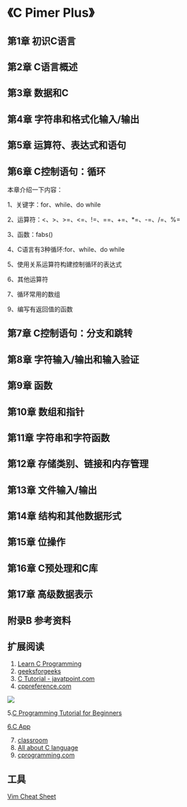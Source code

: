 # 《C Pimer Plus》

## 第1章 初识C语言

## 第2章 C语言概述

## 第3章 数据和C

## 第4章 字符串和格式化输入/输出

## 第5章 运算符、表达式和语句

## 第6章 C控制语句：循环

本章介绍一下内容：

1、关键字：for、while、do while

2、运算符：<、>、>=、<=、!=、==、+=、*=、-=、/=、%=

3、函数：fabs()

4、C语言有3种循环:for、while、do while

5、使用关系运算符构建控制循环的表达式

6、其他运算符

7、循环常用的数组

9、编写有返回值的函数

## 第7章 C控制语句：分支和跳转

## 第8章 字符输入/输出和输入验证

## 第9章 函数

## 第10章 数组和指针

## 第11章 字符串和字符函数

## 第12章 存储类别、链接和内存管理

## 第13章 文件输入/输出

## 第14章 结构和其他数据形式

## 第15章 位操作

## 第16章 C预处理和C库

## 第17章 高级数据表示

















## 附录B 参考资料



## 扩展阅读

1. [Learn C Programming](https://www.tutorialspoint.com/cprogramming/c_overview.htm)
2. [geeksforgeeks](https://www.geeksforgeeks.org/?)
3. [C Tutorial - javatpoint.com](https://www.javatpoint.com/c-programming-language-tutorial)
4. [cppreference.com](https://en.cppreference.com/)

![](/home/mrc20/Desktop/Clanguagehandbook/Pictures/c-training.png)

   5.[C Programming Tutorial for Beginners](https://www.guru99.com/c-programming-tutorial.html)

   [6.C App](https://www.programiz.com/c-programming)

7. [classroom](https://dyclassroom.com/c/c-introduction)
8. [All about C language](https://prepinsta.com/all-about-c-language/)
9. [cprogramming.com](https://www.cprogramming.com/tutorial/c-tutorial.html?inl=nv)









## 工具

[Vim Cheat Sheet](https://vim.rtorr.com/)

##### 













































